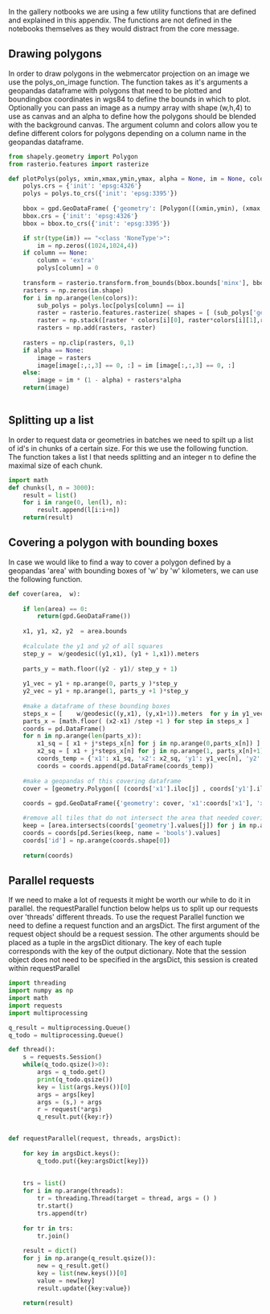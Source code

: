 
In the gallery notbooks we are using a few utility functions that are defined and explained in this appendix. The functions are not defined in the notebooks themselves as they would distract from the core message.

## Drawing polygons
In order to draw polygons in the webmercator projection on an image we use the polys_on_image function. The function takes as it's arguments a geopandas dataframe with polygons that need to be plotted and boundingbox coordinates in wgs84 to define the bounds in which to plot. Optionally you can pass an image as a numpy array with shape (w,h,4) to use as canvas and an alpha to define how the polygons should be blended with the background canvas. The argument column and colors allow you te define different colors for polygons depending on a column name in the geopandas dataframe.


```python
from shapely.geometry import Polygon
from rasterio.features import rasterize

def plotPolys(polys, xmin,xmax,ymin,ymax, alpha = None, im = None, colors = [(0,0,1)] , column= None):
    polys.crs = {'init': 'epsg:4326'}
    polys = polys.to_crs({'init': 'epsg:3395'})
    
    bbox = gpd.GeoDataFrame( {'geometry': [Polygon([(xmin,ymin), (xmax, ymin), (xmax, ymax), (xmin, ymax)])]} )
    bbox.crs = {'init': 'epsg:4326'}
    bbox = bbox.to_crs({'init': 'epsg:3395'})

    if str(type(im)) == "<class 'NoneType'>":
        im = np.zeros((1024,1024,4))
    if column == None:
        column = 'extra'
        polys[column] = 0
    
    transform = rasterio.transform.from_bounds(bbox.bounds['minx'], bbox.bounds['miny'], bbox.bounds['maxx'], bbox.bounds['maxy'], im.shape[0], im.shape[1])
    rasters = np.zeros(im.shape)
    for i in np.arange(len(colors)):
        sub_polys = polys.loc[polys[column] == i]
        raster = rasterio.features.rasterize( shapes = [ (sub_polys['geometry'].values[m], 1) for m in np.arange(sub_polys.shape[0]) ] , fill = 0, transform = transform, out_shape = (im.shape[0], im.shape[1]), all_touched = True )
        raster = np.stack([raster * colors[i][0], raster*colors[i][1],raster*colors[i][2], raster ], axis = 2)
        rasters = np.add(rasters, raster)
     
    rasters = np.clip(rasters, 0,1)
    if alpha == None:
        image = rasters
        image[image[:,:,3] == 0, :] = im [image[:,:,3] == 0, :]
    else:
        image = im * (1 - alpha) + rasters*alpha 
    return(image)
 
```

## Splitting up a list
In order to request data or geometries in batches we need to spilt up a list of id's in chunks of a certain size. For this we use the following function. The function takes a list l that needs splitting and an integer n to define the maximal size of each chunk.


```python
import math
def chunks(l, n = 3000):
    result = list()
    for i in range(0, len(l), n):
        result.append(l[i:i+n])
    return(result)
```

## Covering a polygon with bounding boxes
In case we would like to find a way to cover a polygon defined by a geopandas 'area' with bounding boxes of 'w' by 'w' kilometers, we can use the following function.


```python
def cover(area,  w):
    
    if len(area) == 0:
        return(gpd.GeoDataFrame())
    
    x1, y1, x2, y2  = area.bounds
         
    #calculate the y1 and y2 of all squares
    step_y =  w/geodesic((y1,x1), (y1 + 1,x1)).meters
    
    parts_y = math.floor((y2 - y1)/ step_y + 1)
    
    y1_vec = y1 + np.arange(0, parts_y )*step_y
    y2_vec = y1 + np.arange(1, parts_y +1 )*step_y
    
    #make a dataframe of these bounding boxes
    steps_x = [    w/geodesic((y,x1), (y,x1+1)).meters  for y in y1_vec  ]
    parts_x = [math.floor( (x2-x1) /step +1 ) for step in steps_x ]      
    coords = pd.DataFrame()
    for n in np.arange(len(parts_x)):
        x1_sq = [ x1 + j*steps_x[n] for j in np.arange(0,parts_x[n]) ]
        x2_sq = [ x1 + j*steps_x[n] for j in np.arange(1, parts_x[n]+1) ]
        coords_temp = {'x1': x1_sq, 'x2': x2_sq, 'y1': y1_vec[n], 'y2':y2_vec[n]}
        coords = coords.append(pd.DataFrame(coords_temp))
    
    #make a geopandas of this covering dataframe
    cover = [geometry.Polygon([ (coords['x1'].iloc[j] , coords['y1'].iloc[j]) , (coords['x2'].iloc[j] , coords['y1'].iloc[j]), (coords['x2'].iloc[j] , coords['y2'].iloc[j]), (coords['x1'].iloc[j] , coords['y2'].iloc[j]) ]) for j in np.arange(coords.shape[0])]
    
    coords = gpd.GeoDataFrame({'geometry': cover, 'x1':coords['x1'], 'x2':coords['x2'], 'y1':coords['y1'], 'y2':coords['y2'] })

    #remove all tiles that do not intersect the area that needed covering    
    keep = [area.intersects(coords['geometry'].values[j]) for j in np.arange(coords.shape[0])]
    coords = coords[pd.Series(keep, name = 'bools').values]
    coords['id'] = np.arange(coords.shape[0])
        
    return(coords)

```

## Parallel requests
If we need to make a lot of requests it might be worth our while to do it in parallel. the requestParallel function below helps us to split up our requests over 'threads' different threads. To use the request Parallel function we need to define a request function and an argsDict. The first argument of the request object should be a request session. The other arguments should be placed as a tuple in the argsDict ditionary. The key of each tuple corresponds with the key of the output dictionary. Note that the session object does not need to be specified in the argsDict, this session is created within requestParallel


```python
import threading
import numpy as np
import math
import requests
import multiprocessing

q_result = multiprocessing.Queue()
q_todo = multiprocessing.Queue()

def thread():
    s = requests.Session()
    while(q_todo.qsize()>0):
        args = q_todo.get()
        print(q_todo.qsize())
        key = list(args.keys())[0]
        args = args[key]
        args = (s,) + args
        r = request(*args)
        q_result.put({key:r})


def requestParallel(request, threads, argsDict):
    
    for key in argsDict.keys():
        q_todo.put({key:argsDict[key]})
    
    
    trs = list()
    for i in np.arange(threads):
        tr = threading.Thread(target = thread, args = () )
        tr.start()
        trs.append(tr)
    
    for tr in trs:
        tr.join()
    
    result = dict()
    for j in np.arange(q_result.qsize()):
        new = q_result.get()
        key = list(new.keys())[0]
        value = new[key]
        result.update({key:value})
        
    return(result)
```

